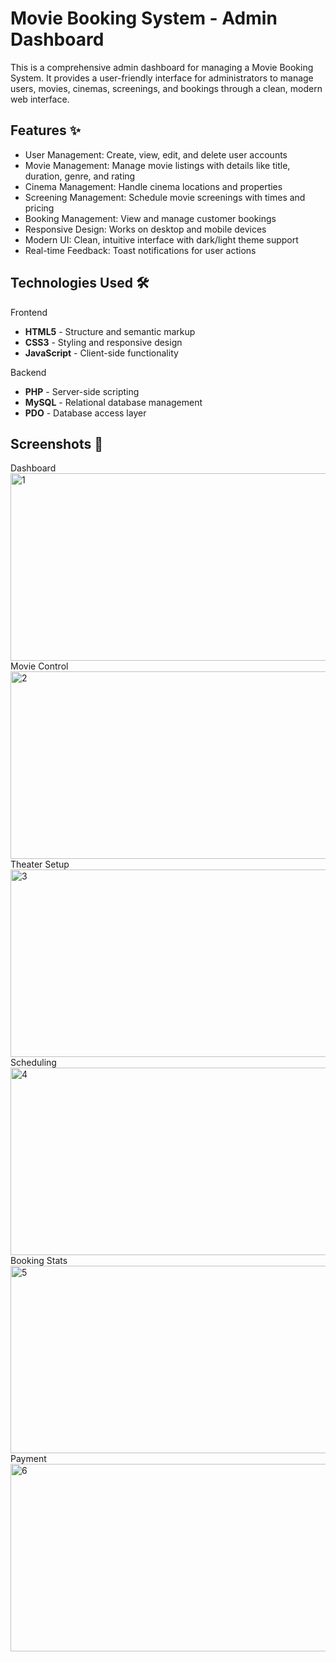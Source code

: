 # Movie Booking System - Admin Dashboard

This is a comprehensive admin dashboard for managing a Movie Booking System. It provides a user-friendly interface for administrators to manage users, movies, cinemas, screenings, and bookings through a clean, modern web interface.

## Features ✨

- User Management: Create, view, edit, and delete user accounts
- Movie Management: Manage movie listings with details like title, duration, genre, and rating
- Cinema Management: Handle cinema locations and properties
- Screening Management: Schedule movie screenings with times and pricing
- Booking Management: View and manage customer bookings
- Responsive Design: Works on desktop and mobile devices
- Modern UI: Clean, intuitive interface with dark/light theme support
- Real-time Feedback: Toast notifications for user actions

## Technologies Used 🛠️

Frontend

- **HTML5** - Structure and semantic markup
- **CSS3** - Styling and responsive design
- **JavaScript** - Client-side functionality

Backend

- **PHP** - Server-side scripting
- **MySQL** - Relational database management
- **PDO** - Database access layer

## Screenshots 📸

Dashboard
<img width="650" height="300" alt="1" src="https://github.com/user-attachments/assets/57a94e57-a0ff-4c38-801c-07518a6f6525" />
Movie Control
<img width="650" height="300" alt="2" src="https://github.com/user-attachments/assets/22132353-497e-4de6-b0c7-87a8ba9aba52" />
Theater Setup
<img width="650" height="300" alt="3" src="https://github.com/user-attachments/assets/fafc2286-b8bd-4f7a-b26a-30804f66ced8" />
Scheduling
<img width="650" height="300" alt="4" src="https://github.com/user-attachments/assets/c9185682-4af5-44b9-ac79-0b2b1f1f302f" />
Booking Stats
<img width="650" height="300" alt="5" src="https://github.com/user-attachments/assets/3f9b8b96-65b9-4daf-95bd-8ee522a3ae6b" />
Payment
<img width="650" height="300" alt="6" src="https://github.com/user-attachments/assets/522571d6-82c6-4f15-9a2b-0a133a536fab" />



